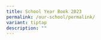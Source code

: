 ```yaml
---
title: School Year Book 2023
permalink: /our-school/permalink/
variant: tiptap
description: ""
---
```

